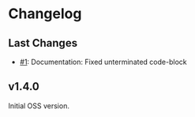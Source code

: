 # Changelog

## Last Changes

- [#1](https://github.com/LaxarJS/ax-media-widget/1): Documentation: Fixed unterminated code-block


## v1.4.0

Initial OSS version.

